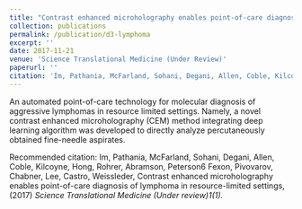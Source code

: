 ```yaml
---
title: "Contrast enhanced microholography enables point-of-care diagnosis of lymphoma in resource-limited settings"
collection: publications
permalink: /publication/d3-lymphoma
excerpt: ''
date: 2017-11-21
venue: 'Science Translational Medicine (Under Review)'
paperurl: ''
citation: 'Im, Pathania, McFarland, Sohani, Degani, Allen, Coble, Kilcoyne, Hong, Rohrer, Abramson, Peterson, Fexon, Pivovarov, Chabner, Lee, Castro, Weissleder, Contrast enhanced microholography enables point-of-care diagnosis of lymphoma in resource-limited settings. Science Translational Medicine. (2017)'
---
```


An automated point-of-care technology for molecular diagnosis of aggressive lymphomas in resource limited settings. Namely, a novel contrast enhanced microholography (CEM) method integrating deep learning algorithm was developed to directly analyze percutaneously obtained fine-needle aspirates.

Recommended citation: Im, Pathania, McFarland, Sohani, Degani, Allen, Coble, Kilcoyne, Hong, Rohrer, Abramson, Peterson6 Fexon, Pivovarov, Chabner, Lee, Castro, Weissleder, Contrast enhanced microholography enables point-of-care diagnosis of lymphoma in resource-limited settings, (2017) <i>Science Translational Medicine (Under review)1(1).